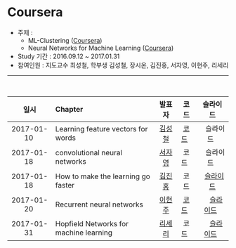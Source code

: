 # Coursera
- 주제 :
  - ML-Clustering ([Coursera](https://www.coursera.org/learn/ml-clustering-and-retrieval))
  - Neural Networks for Machine Learning ([Coursera](https://www.coursera.org/learn/neural-networks))
- Study 기간 : 2016.09.12 ~ 2017.01.31
- 참여인원 : 지도교수 최성철, 학부생 김성철, 장시온, 김진홍, 서자영, 이현주, 리세리

<hr>
<br>

|     일시    | Chapter                                |발표자                                      | 코드        |    슬라이드   |
|:----------:|:---------------------------------------|:-----------------------------------------:|:----------:|:-----------:|
|2017-01-10  | Learning feature vectors for words     |[김성철](https://github.com/SeongCheol-Kim) | [코드](./code/0110)   |   슬라이드   |
|2017-01-18  | convolutional neural networks     |[서자영](https://github.com/jayoungseo) | 코드   |   슬라이드   |
|2017-01-18  | How to make the learning go faster |[김진홍](https://github.com/jinongkim)      |  코드        |  [슬라이드](https://1drv.ms/p/s!AgESOm7JXU2-lAYQxlbHdOiX_GP8)|
|2017-01-20  | Recurrent neural networks              |[이현주](https://github.com/hyoenju/)       |  [코드](./code/0120/RNN_Basic.ipynb)    |    [슬라이드](https://www.slideshare.net/secret/oHWi95QYKsMuvH)   |
|2017-01-31  | Hopfield Networks for machine learning |[리세리](https://github.com/seriLucute)     |  코드       |    [슬라이드](http://www.slideshare.net/secret/Kdl5CrTBWMsAip)   |
